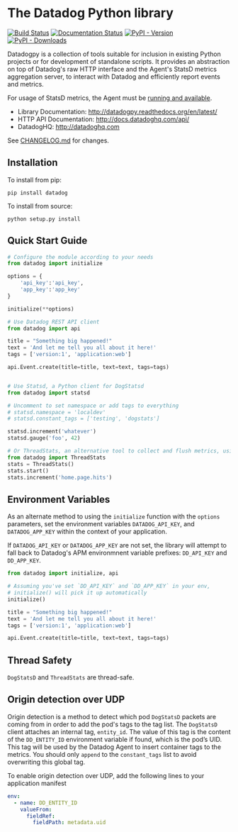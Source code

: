 The Datadog Python library
===========================
[![Build Status](https://travis-ci.org/DataDog/datadogpy.svg?branch=master)](https://travis-ci.org/DataDog/datadogpy)
[![Documentation Status](https://readthedocs.org/projects/datadogpy/badge/?version=latest)](https://readthedocs.org/projects/datadogpy/?badge=latest)
[![PyPI - Version](https://img.shields.io/pypi/v/datadog.svg)](https://pypi.org/project/datadog)
[![PyPI - Downloads](https://pepy.tech/badge/datadog)](https://pepy.tech/project/datadog)

Datadogpy is a collection of tools suitable for inclusion in existing Python projects or for development of standalone scripts. It provides an abstraction on top of Datadog's raw HTTP interface and the Agent's StatsD metrics aggregation server, to interact with Datadog and efficiently report events and metrics.

For usage of StatsD metrics, the Agent must be [running and available](https://docs.datadoghq.com/developers/dogstatsd/).

- Library Documentation: http://datadogpy.readthedocs.org/en/latest/
- HTTP API Documentation: http://docs.datadoghq.com/api/
- DatadogHQ: http://datadoghq.com

See [CHANGELOG.md](CHANGELOG.md) for changes.

Installation
------------
To install from pip:

    pip install datadog

To install from source:

    python setup.py install


Quick Start Guide
-----------------
```python
# Configure the module according to your needs
from datadog import initialize

options = {
    'api_key':'api_key',
    'app_key':'app_key'
}

initialize(**options)

# Use Datadog REST API client
from datadog import api

title = "Something big happened!"
text = 'And let me tell you all about it here!'
tags = ['version:1', 'application:web']

api.Event.create(title=title, text=text, tags=tags)


# Use Statsd, a Python client for DogStatsd
from datadog import statsd

# Uncomment to set namespace or add tags to everything
# statsd.namespace = 'localdev'
# statsd.constant_tags = ['testing', 'dogstats']

statsd.increment('whatever')
statsd.gauge('foo', 42)

# Or ThreadStats, an alternative tool to collect and flush metrics, using Datadog REST API
from datadog import ThreadStats
stats = ThreadStats()
stats.start()
stats.increment('home.page.hits')

```

Environment Variables
---------------------

As an alternate method to using the `initialize` function with the `options` parameters, set the environment variables `DATADOG_API_KEY`, and `DATADOG_APP_KEY` within the context of your application.

If `DATADOG_API_KEY` or `DATADOG_APP_KEY` are not set, the library will attempt to fall back to Datadog's APM environmnent variable prefixes: `DD_API_KEY` and `DD_APP_KEY`.

```python
from datadog import initialize, api

# Assuming you've set `DD_API_KEY` and `DD_APP_KEY` in your env,
# initialize() will pick it up automatically
initialize()

title = "Something big happened!"
text = 'And let me tell you all about it here!'
tags = ['version:1', 'application:web']

api.Event.create(title=title, text=text, tags=tags)
```

Thread Safety
-------------
`DogStatsD` and `ThreadStats` are thread-safe.

Origin detection over UDP
-------------
Origin detection is a method to detect which pod `DogStatsD` packets are coming from in order to add the pod's tags to the tag list.
The `DogStatsD` client attaches an internal tag, `entity_id`. The value of this tag is the content of the `DD_ENTITY_ID` environment variable if found, which is the pod’s UID.
This tag will be used by the Datadog Agent to insert container tags to the metrics. You should only `append` to the `constant_tags` list to avoid overwriting this global tag.

To enable origin detection over UDP, add the following lines to your application manifest
```yaml
env:
  - name: DD_ENTITY_ID
    valueFrom:
      fieldRef:
        fieldPath: metadata.uid
```
